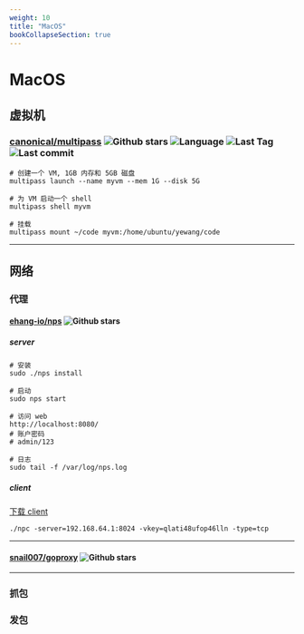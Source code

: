```yaml
---
weight: 10
title: "MacOS"
bookCollapseSection: true
---
```


# MacOS

## 虚拟机

### [canonical/multipass](https://github.com/canonical/multipass) ![Github stars](https://img.shields.io/github/stars/canonical/multipass.svg) ![Language](https://img.shields.io/github/languages/top/canonical/multipass.svg) ![Last Tag](https://img.shields.io/github/v/tag/canonical/multipass.svg?sort=semver) ![Last commit](https://img.shields.io/github/last-commit/canonical/multipass.svg)

```shell
# 创建一个 VM, 1GB 内存和 5GB 磁盘
multipass launch --name myvm --mem 1G --disk 5G

# 为 VM 启动一个 shell
multipass shell myvm

# 挂载
multipass mount ~/code myvm:/home/ubuntu/yewang/code
```

---

## 网络

### 代理

#### [ehang-io/nps](https://github.com/ehang-io/nps) ![Github stars](https://img.shields.io/github/stars/ehang-io/nps.svg)

##### server

```shell
# 安装
sudo ./nps install

# 启动
sudo nps start

# 访问 web
http://localhost:8080/
# 账户密码
# admin/123

# 日志
sudo tail -f /var/log/nps.log
```

##### client

[下载 client](https://github.com/ehang-io/nps/releases)

```shell
./npc -server=192.168.64.1:8024 -vkey=qlati48ufop46lln -type=tcp
```

---

#### [snail007/goproxy](https://github.com/snail007/goproxy) ![Github stars](https://img.shields.io/github/stars/snail007/goproxy.svg)

---

### 抓包

### 发包
